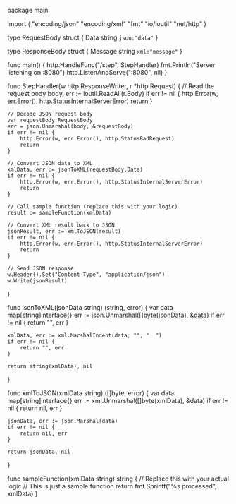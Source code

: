 package main

import (
	"encoding/json"
	"encoding/xml"
	"fmt"
	"io/ioutil"
	"net/http"
)

type RequestBody struct {
	Data string `json:"data"`
}

type ResponseBody struct {
	Message string `xml:"message"`
}

func main() {
	http.HandleFunc("/step", StepHandler)
	fmt.Println("Server listening on :8080")
	http.ListenAndServe(":8080", nil)
}

func StepHandler(w http.ResponseWriter, r *http.Request) {
	// Read the request body
	body, err := ioutil.ReadAll(r.Body)
	if err != nil {
		http.Error(w, err.Error(), http.StatusInternalServerError)
		return
	}

	// Decode JSON request body
	var requestBody RequestBody
	err = json.Unmarshal(body, &requestBody)
	if err != nil {
		http.Error(w, err.Error(), http.StatusBadRequest)
		return
	}

	// Convert JSON data to XML
	xmlData, err := jsonToXML(requestBody.Data)
	if err != nil {
		http.Error(w, err.Error(), http.StatusInternalServerError)
		return
	}

	// Call sample function (replace this with your logic)
	result := sampleFunction(xmlData)

	// Convert XML result back to JSON
	jsonResult, err := xmlToJSON(result)
	if err != nil {
		http.Error(w, err.Error(), http.StatusInternalServerError)
		return
	}

	// Send JSON response
	w.Header().Set("Content-Type", "application/json")
	w.Write(jsonResult)
}

func jsonToXML(jsonData string) (string, error) {
	var data map[string]interface{}
	err := json.Unmarshal([]byte(jsonData), &data)
	if err != nil {
		return "", err
	}

	xmlData, err := xml.MarshalIndent(data, "", "  ")
	if err != nil {
		return "", err
	}

	return string(xmlData), nil
}

func xmlToJSON(xmlData string) ([]byte, error) {
	var data map[string]interface{}
	err := xml.Unmarshal([]byte(xmlData), &data)
	if err != nil {
		return nil, err
	}

	jsonData, err := json.Marshal(data)
	if err != nil {
		return nil, err
	}

	return jsonData, nil
}

func sampleFunction(xmlData string) string {
	// Replace this with your actual logic
	// This is just a sample function
	return fmt.Sprintf("<message>%s processed</message>", xmlData)
}
